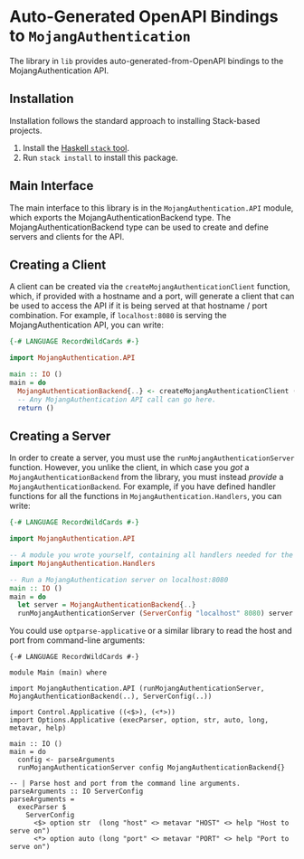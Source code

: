# Auto-Generated OpenAPI Bindings to `MojangAuthentication`

The library in `lib` provides auto-generated-from-OpenAPI bindings to the MojangAuthentication API.

## Installation

Installation follows the standard approach to installing Stack-based projects.

1. Install the [Haskell `stack` tool](http://docs.haskellstack.org/en/stable/README).
2. Run `stack install` to install this package.

## Main Interface

The main interface to this library is in the `MojangAuthentication.API` module, which exports the MojangAuthenticationBackend type. The MojangAuthenticationBackend
type can be used to create and define servers and clients for the API.

## Creating a Client

A client can be created via the `createMojangAuthenticationClient` function, which, if provided with a hostname and a port, will generate
a client that can be used to access the API if it is being served at that hostname / port combination. For example, if
`localhost:8080` is serving the MojangAuthentication API, you can write:

```haskell
{-# LANGUAGE RecordWildCards #-}

import MojangAuthentication.API

main :: IO ()
main = do
  MojangAuthenticationBackend{..} <- createMojangAuthenticationClient (ServerConfig "localhost" 8080)
  -- Any MojangAuthentication API call can go here.
  return ()
```

## Creating a Server

In order to create a server, you must use the `runMojangAuthenticationServer` function. However, you unlike the client, in which case you *got* a `MojangAuthenticationBackend`
from the library, you must instead *provide* a `MojangAuthenticationBackend`. For example, if you have defined handler functions for all the
functions in `MojangAuthentication.Handlers`, you can write:

```haskell
{-# LANGUAGE RecordWildCards #-}

import MojangAuthentication.API

-- A module you wrote yourself, containing all handlers needed for the MojangAuthenticationBackend type.
import MojangAuthentication.Handlers

-- Run a MojangAuthentication server on localhost:8080
main :: IO ()
main = do
  let server = MojangAuthenticationBackend{..}
  runMojangAuthenticationServer (ServerConfig "localhost" 8080) server
```

You could use `optparse-applicative` or a similar library to read the host and port from command-line arguments:
```
{-# LANGUAGE RecordWildCards #-}

module Main (main) where

import MojangAuthentication.API (runMojangAuthenticationServer, MojangAuthenticationBackend(..), ServerConfig(..))

import Control.Applicative ((<$>), (<*>))
import Options.Applicative (execParser, option, str, auto, long, metavar, help)

main :: IO ()
main = do
  config <- parseArguments
  runMojangAuthenticationServer config MojangAuthenticationBackend{}

-- | Parse host and port from the command line arguments.
parseArguments :: IO ServerConfig
parseArguments =
  execParser $
    ServerConfig
      <$> option str  (long "host" <> metavar "HOST" <> help "Host to serve on")
      <*> option auto (long "port" <> metavar "PORT" <> help "Port to serve on")
```

